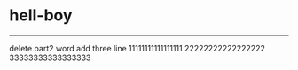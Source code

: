 # hell-boy
----------------------

delete part2 word
add three line 
11111111111111111
22222222222222222
33333333333333333
